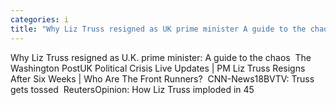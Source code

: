 ```yaml
---
categories: i
title: "Why Liz Truss resigned as UK prime minister A guide to the chaos  The Washington Post"
---
```

Why Liz Truss resigned as U.K. prime minister: A guide to the chaos&nbsp;&nbsp;The Washington PostUK Political Crisis Live Updates | PM Liz Truss Resigns After Six Weeks | Who Are The Front Runners?&nbsp;&nbsp;CNN-News18BVTV: Truss gets tossed&nbsp;&nbsp;ReutersOpinion: How Liz Truss imploded in 45 
